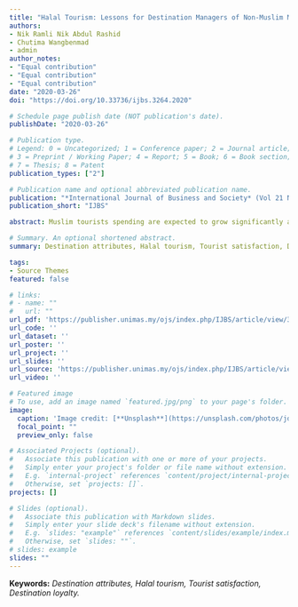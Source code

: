 ```yaml
---
title: "Halal Tourism: Lessons for Destination Managers of Non-Muslim Majority Countries"
authors:
- Nik Ramli Nik Abdul Rashid
- Chutima Wangbenmad
- admin
author_notes:
- "Equal contribution"
- "Equal contribution"
- "Equal contribution"
date: "2020-03-26"
doi: "https://doi.org/10.33736/ijbs.3264.2020"

# Schedule page publish date (NOT publication's date).
publishDate: "2020-03-26"

# Publication type.
# Legend: 0 = Uncategorized; 1 = Conference paper; 2 = Journal article;
# 3 = Preprint / Working Paper; 4 = Report; 5 = Book; 6 = Book section;
# 7 = Thesis; 8 = Patent
publication_types: ["2"]

# Publication name and optional abbreviated publication name.
publication: "*International Journal of Business and Society* (Vol 21 No 1 (2020))"
publication_short: "IJBS"

abstract: Muslim tourists spending are expected to grow significantly and could represent more than 13% of global tourism expenditure by the year 2020. The growth of younger and educated Muslims with larger disposable income has also further increase their propensity to travel abroad. This study explores the influence of perceived destination attributes on Muslim tourist satisfaction and eventual destination loyalty. The population of the study were Muslim travellers intercepted at the Penang International Airport. A purposive sampling procedure was applied and data collection was through self administered questionnaire. A structural equation modelling approach (using SmartPLS 3.0 software) was employed for data analysisand testing of the research model. The results of the analysis were critically discussed and suggestions were proposed, for practical and empirical purpose.

# Summary. An optional shortened abstract.
summary: Destination attributes, Halal tourism, Tourist satisfaction, Destination loyalty

tags:
- Source Themes
featured: false

# links:
# - name: ""
#   url: ""
url_pdf: 'https://publisher.unimas.my/ojs/index.php/IJBS/article/view/3264/1212'
url_code: ''
url_dataset: ''
url_poster: ''
url_project: ''
url_slides: ''
url_source: 'https://publisher.unimas.my/ojs/index.php/IJBS/article/view/3264'
url_video: ''

# Featured image
# To use, add an image named `featured.jpg/png` to your page's folder. 
image:
  caption: 'Image credit: [**Unsplash**](https://unsplash.com/photos/jdD8gXaTZsc)'
  focal_point: ""
  preview_only: false

# Associated Projects (optional).
#   Associate this publication with one or more of your projects.
#   Simply enter your project's folder or file name without extension.
#   E.g. `internal-project` references `content/project/internal-project/index.md`.
#   Otherwise, set `projects: []`.
projects: []

# Slides (optional).
#   Associate this publication with Markdown slides.
#   Simply enter your slide deck's filename without extension.
#   E.g. `slides: "example"` references `content/slides/example/index.md`.
#   Otherwise, set `slides: ""`.
# slides: example
slides: ""
---
```

**Keywords:** _Destination attributes, Halal tourism, Tourist satisfaction, Destination loyalty._
